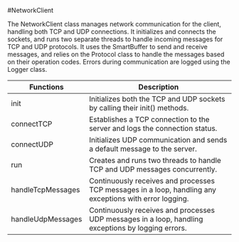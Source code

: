 #NetworkClient

The NetworkClient class manages network communication for the client, handling both TCP and UDP connections. It initializes and connects the sockets, and runs two separate threads to handle incoming messages for TCP and UDP protocols. It uses the SmartBuffer to send and receive messages, and relies on the Protocol class to handle the messages based on their operation codes. Errors during communication are logged using the Logger class.

| Functions                          | Description                                                                                       |
|-------------------------------------|---------------------------------------------------------------------------------------------------|
| init                              | Initializes both the TCP and UDP sockets by calling their init() methods.                        |
| connectTCP                        | Establishes a TCP connection to the server and logs the connection status.                       |
| connectUDP                       | Initializes UDP communication and sends a default message to the server.                         |
| run                             | Creates and runs two threads to handle TCP and UDP messages concurrently.                         |
| handleTcpMessages                 | Continuously receives and processes TCP messages in a loop, handling any exceptions with error logging. |
| handleUdpMessages                 | Continuously receives and processes UDP messages in a loop, handling exceptions by logging errors. |